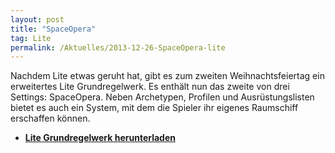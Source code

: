 ```yaml
---
layout: post
title: "SpaceOpera"
tag: Lite
permalink: /Aktuelles/2013-12-26-SpaceOpera-lite
---
```



Nachdem Lite etwas geruht hat, gibt es zum zweiten Weihnachtsfeiertag ein erweitertes Lite Grundregelwerk. Es enthält nun das zweite von drei Settings: SpaceOpera. Neben Archetypen, Profilen und Ausrüstungslisten bietet es auch ein System, mit dem die Spieler ihr eigenes Raumschiff erschaffen können.

- **[Lite Grundregelwerk herunterladen](https://lite.jcgames.de/Publikationen/)**


